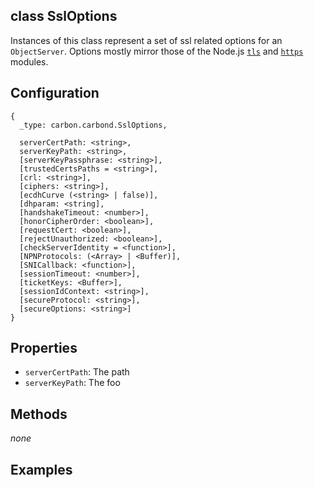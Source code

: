 class SslOptions
----------

Instances of this class represent a set of ssl related options for an ```ObjectServer```. Options mostly mirror those of the Node.js [```tls```](https://nodejs.org/api/tls.html#tls_tls_connect_port_host_options_callback) and [```https```](https://nodejs.org/api/https.html#https_https_createserver_options_requestlistener) modules.

Configuration
----------

```
{
  _type: carbon.carbond.SslOptions,
  
  serverCertPath: <string>,
  serverKeyPath: <string>, 
  [serverKeyPassphrase: <string>], 
  [trustedCertsPaths = <string>], 
  [crl: <string>],
  [ciphers: <string>],
  [ecdhCurve (<string> | false)],
  [dhparam: <string],
  [handshakeTimeout: <number>],
  [honorCipherOrder: <boolean>],
  [requestCert: <boolean>], 
  [rejectUnauthorized: <boolean>],
  [checkServerIdentity = <function>],
  [NPNProtocols: (<Array> | <Buffer)],
  [SNICallback: <function>],
  [sessionTimeout: <number>],
  [ticketKeys: <Buffer>],
  [sessionIdContext: <string>],
  [secureProtocol: <string>],
  [secureOptions: <string>]
}
```

Properties
----------

* ```serverCertPath```: The path 
* ```serverKeyPath```: The foo

Methods
----------
_none_

Examples
----------
